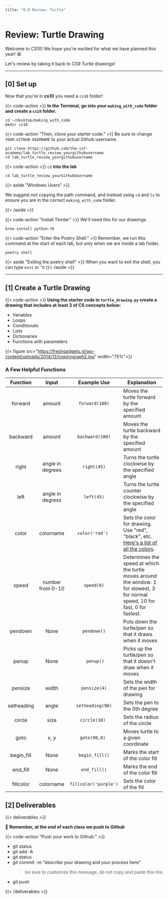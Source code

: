 ```yaml
---
title: "0.0 Review: Turtle"
---
```


# Review: Turtle Drawing

Welcome to CS10! We hope you're excited for what we have planned this year! 😄

Let's review by taking it back to CS9 Turtle drawings!

---

## [0] Set up

Now that you're in **cs10** you need a `cs10` folder! 

{{< code-action  >}} **In the Terminal, go into your `making_with_code` folder and create a `cs10` folder.**

```shell
cd ~/desktop/making_with_code
mkdir cs10
```

{{< code-action "Then, clone your starter code." >}} Be sure to change `YOUR-GITHUB-USERNAME` to your actual Github username.
```shell
git clone https://github.com/the-isf-academy/lab_turtle_review_yourgithubusername
cd lab_turtle_review_yourgithubusername
```

{{< code-action >}} `cd` **into the lab**
```shell
cd lab_turtle_review_yourGithubUsername
```


{{< aside "Windows Users" >}}

We suggest not copying the path command, and instead using `cd` and `ls` to ensure you are in the correct `making_with_code` folder.

{{< /aside >}}

{{< code-action "Install Tkinter" >}} We'll need this for our drawings.
```shell
brew install python-tk
```

{{< code-action "Enter the Poetry Shell." >}} Remember, we run this command at the start of each lab, but only when we are inside a lab folder.
```shell
poetry shell
```
{{< aside "Exiting the poetry shell" >}}
When you want to exit the shell, you can type `exit` or `^D`
{{< /aside >}}



---

## [1] Create a Turtle Drawing

{{< code-action >}} **Using the starter code in `turtle_drawing.py` create a drawing that includes at least 3 of CS concepts below:**
- Variables
- Loops
- Conditionals
- Lists
- Dictionaries
- Functions with parameters

{{< figure src="https://freshgadgets.nl/wp-content/uploads/2014/12/inspirograph2.jpg" width="75%">}}


### A Few Helpful Functions



| Function |       Input      |   Example Use  | Explanation                                                                                                                      |
|:--------:|:----------------:|:--------------:|----------------------------------------------------------------------------------------------------------------------------------|
|  forward |      amount      |  `forward(100)`  | Moves the turtle forward by the specified amount                                                                                 |
| backward |      amount      |  `backward(100)` | Moves the turtle backward by the specified amount                                                                                |
|   right  | angle in degrees |    `right(45)`   | Turns the turtle clockwise by the specified angle                                                                                |
|   left   | angle in degress |    `left(45)`    | Turns the turtle counter clockwise by the specified angle                                                                        |
|   color  |     colorname    |  `color('red') ` | Sets the color for drawing. Use "red", "black", etc.  [Here's a list of all the colors](https://trinket.io/docs/colors).                                           |
|   speed  | number from 0-10 |    `speed(0)`    | Determines the speed at which the turtle moves around the window. 1 for slowest, 3 for normal speed, 10 for fast, 0 for fastest. |
|  pendown |       None       |    `pendown()`   | Puts down the turtle/pen so that it draws when it moves                                                                          |
|   penup  |       None       |    ` penup()`    | Picks up the turtle/pen so that it doesn’t draw when it moves                                                                    |
| pensize  |       width      |   `pensize(4)`   | Sets the width of the pen for drawing                                                                                            |
| setheading  |       angle      |   `setheading(90)`   | Sets the pen to the 0th degree                                |
| circle  |       size      |   `circle(10) `  | Sets the radius of the circle                                                                                            |
| goto  |       x, y      |   `goto(90,0) `  | Moves turtle to a given coordinate                                                 |
| begin_fill  |       None     |  `begin_fill()`  | Marks the start of the color fill       |
| end_fill  |       None     |   `end_fill()`   | Marks the end of the color fill           |
| fillcolor  |       colorname     |   `fillcolor('purple') `  | Sets the color of the fill          |



## [2] Deliverables


{{< deliverables  >}}

🤔 **Remember, at the end of each class we push to *Github***

{{< code-action "Push your work to Github:" >}}
- git status
- git add -A
- git status
- git commit -m "describe your drawing and your process here"
  > be sure to customize this message, do not copy and paste this line
- git push

{{< /deliverables >}}
